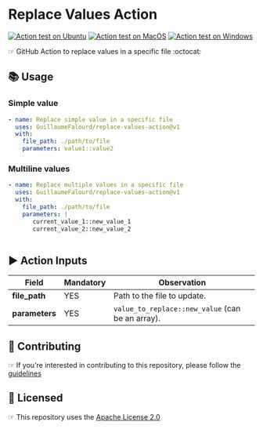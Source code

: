 # Replace Values Action

<!-- markdownlint-disable MD013 -->
[![Action test on Ubuntu](https://github.com/GuillaumeFalourd/replace-values-action/actions/workflows/ubuntu_action_test.yml/badge.svg)](https://github.com/GuillaumeFalourd/replace-values-action/actions/workflows/ubuntu_action_test.yml) [![Action test on MacOS](https://github.com/GuillaumeFalourd/replace-values-action/actions/workflows/macos_action_test.yml/badge.svg)](https://github.com/GuillaumeFalourd/replace-values-action/actions/workflows/macos_action_test.yml) [![Action test on Windows](https://github.com/GuillaumeFalourd/replace-values-action/actions/workflows/windows_action_test.yml/badge.svg)](https://github.com/GuillaumeFalourd/replace-values-action/actions/workflows/windows_action_test.yml)
<!-- markdownlint-enable MD013 -->

☞ GitHub Action to replace values in a specific file :octocat:

## 📚 Usage

### Simple value

```yaml
- name: Replace simple value in a specific file
  uses: GuillaumeFalourd/replace-values-action@v1
  with:
    file_path: ./path/to/file
    parameters: value1::value2
```

### Multiline values

```yaml
- name: Replace multiple values in a specific file
  uses: GuillaumeFalourd/replace-values-action@v1
  with:
    file_path: ./path/to/file
    parameters: |
       current_value_1::new_value_1
       current_value_2::new_value_2
       
```

## ▶️ Action Inputs

Field | Mandatory | Observation
------------ | ------------  | -------------
**file_path** | YES | Path to the file to update.
**parameters** | YES | `value_to_replace::new_value` (can be an array).

## 🤝 Contributing

☞ If you're interested in contributing to this repository, please follow the [guidelines](https://github.com/GuillaumeFalourd/replace-values-action/blob/main/CONTRIBUTING.md)

## 🏅 Licensed

☞ This repository uses the [Apache License 2.0](https://github.com/GuillaumeFalourd/replace-values-action/blob/main/LICENSE)

<!-- ### Contribuidores

<a href="https://github.com/GuillaumeFalourd/replace-values-action/graphs/contributors">
  <img src="https://contrib.rocks/image?repo=GuillaumeFalourd/replace-values-action" />
</a>

(Criado com [contributors-img](https://contrib.rocks)) -->
